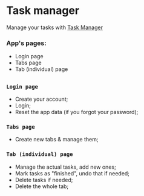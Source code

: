 # Task manager
Manage your tasks with [Task Manager](https://task-manager-mihaicira.vercel.app)

### App's pages:
- Login page
- Tabs page
- Tab (individual) page

## 

### `Login page`
- Create your account;
- Login;
- Reset the app data (if you forgot your password);

### `Tabs page`
- Create new tabs & manage them;

### `Tab (individual) page`
- Manage the actual tasks, add new ones;
- Mark tasks as "finished", undo that if needed;
- Delete tasks if needed;
- Delete the whole tab;
